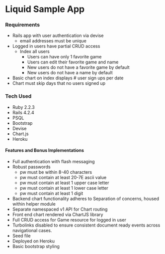 # Liquid Sample App

### Requirements
- Rails app with user authentication via devise
	- email addresses must be unique
- Logged in users have partial CRUD access
	- Index all users
		- Users can have only 1 favorite game
		- Users can edit their favorite game and name
		- New users do not have a favorite game by default
		- New users do not have a name by default
- Basic chart on index displays # user sign ups per date
- Chart must skip days that no users signed up

### Tech Used
- Ruby 2.2.3
- Rails 4.2.4
- PSQL
- Bootstrap
- Devise
- Chart.js
- Heroku

#### Features and Bonus Implementations
- Full authentication with flash messaging
- Robust passwords
	- pw must be within 8-40 characters
	- pw must contain at least 20-7E ascii value
	- pw must contain at least 1 upper case letter
	- pw must contain at least 1 lower case letter
	- pw must contain at least 1 digit
- Backend chart functionality adheres to Separation of concerns, housed within helper module
- Separate namespaced v1 API for Chart routing
- Front end chart rendered via ChartJS library
- Full CRUD access for Game resource for logged in user
- Turbolinks disabled to ensure consistent document ready events across navigational cases.
- Seed file
- Deployed on Heroku
- Basic bootstrap styling


